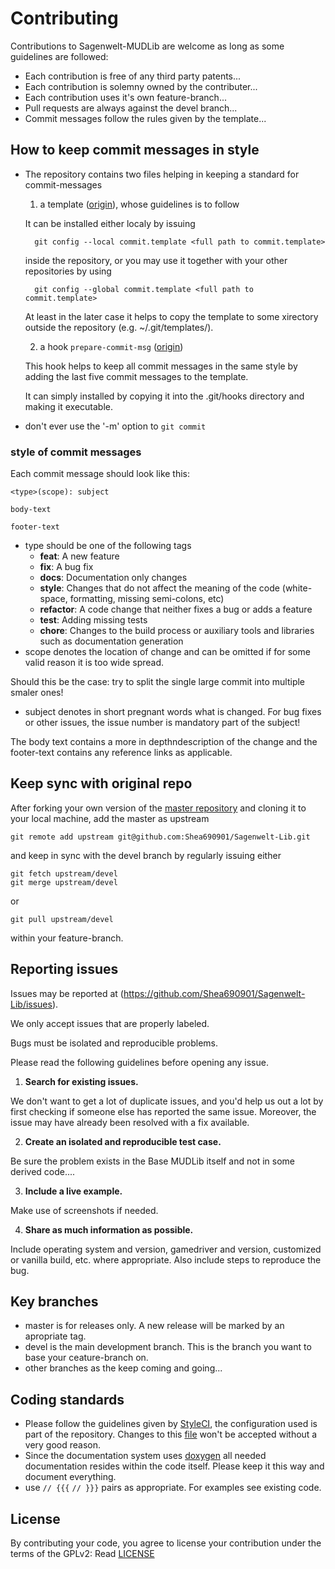 # Contributing

Contributions to Sagenwelt-MUDLib are welcome as long as some guidelines are
followed:

+ Each contribution is free of any third party patents...
+ Each contribution is solemny owned by the contributer...
+ Each contribution uses it's own feature-branch...
+ Pull requests are always against the devel branch...
+ Commit messages follow the rules given by the template...

## How to keep commit messages in style

+ The repository contains two files helping in keeping a standard for commit-messages

    1.  a template
    ([origin](http://codeinthehole.com/writing/a-useful-template-for-commit-messages/)),
    whose guidelines is to follow

    It can be installed either localy by issuing

        git config --local commit.template <full path to commit.template>

    inside the repository, or you may use it together with your other
    repositories by using

        git config --global commit.template <full path to commit.template>

    At least in the later case it helps to copy the template to some
    xirectory outside the repository (e.g. ~/.git/templates/).

    2.  a hook `prepare-commit-msg`
    ([origin](http://codeinthehole.com/writing/enhancing-your-git-commit-editor/))

    This hook helps to keep all commit messages in the same style by adding
    the last five commit messages to the template.

    It can simply installed by copying it into the .git/hooks directory and
    making it executable.

+ don't ever use the '-m' option to `git commit`

### style of commit messages

Each commit message should look like this:

```
<type>(scope): subject

body-text

footer-text
```

+ type should be one of the following tags
    * **feat**: A new feature
    * **fix**: A bug fix
    * **docs**: Documentation only changes
    * **style**: Changes that do not affect the meaning of the code
    (white-space, formatting, missing semi-colons, etc)
    * **refactor**: A code change that neither fixes a bug or adds a feature
    * **test**: Adding missing tests
    * **chore**: Changes to the build process or auxiliary tools and libraries
    such as documentation generation
+ scope denotes the location of change and can be omitted if for some valid
reason it is too wide spread.

Should this be the case: try to split the single large commit into multiple
smaler ones!

+ subject denotes in short pregnant words what is changed.
    For bug fixes or other issues, the issue number is mandatory part of the
    subject!

The body text contains a more in depthndescription of the change and the
footer-text contains any reference links as applicable.

## Keep sync with original repo

After forking your own version of the [master
repository](https://github.com/Shea690901/Sagenwelt-Lib) and cloning it to
your local machine, add the master as upstream

    git remote add upstream git@github.com:Shea690901/Sagenwelt-Lib.git

and keep in sync with the devel branch by regularly issuing either

    git fetch upstream/devel
    git merge upstream/devel

or

    git pull upstream/devel

within your feature-branch.

## Reporting issues

Issues may be reported at
(https://github.com/Shea690901/Sagenwelt-Lib/issues).

We only accept issues that are properly labeled.

Bugs must be isolated and reproducible problems.

Please read the following guidelines before opening any issue.

1. **Search for existing issues.**

We don't want to get a lot of duplicate issues, and you'd help us out a lot
by first checking if someone else has reported the same issue. Moreover, the
issue may have already been resolved with a fix available.

2. **Create an isolated and reproducible test case.**

Be sure the problem exists in the Base MUDLib itself and not in some derived
code....

3. **Include a live example.**

Make use of screenshots if needed.

4. **Share as much information as possible.**

Include operating system and version, gamedriver and version, customized or
vanilla build, etc. where appropriate. Also include steps to reproduce the
bug.

## Key branches

- master is for releases only. A new release will be marked by an apropriate
  tag.
- devel is the main development branch. This is the branch you want to base
  your ceature-branch on.
- other branches as the keep coming and going...

## Coding standards

- Please follow the guidelines given by
  [StyleCI](https://styleci.io/repos/46893775/), the configuration used is
  part of the repository. Changes to this [file](.styleci.yml) won't be
  accepted without a very good reason.
- Since the documentation system uses
  [doxygen](https://github.com/doxygen/doxygen) all needed documentation
  resides within the code itself. Please keep it this way and document
  everything.
- use `// {{{` `// }}}` pairs as appropriate. For examples see existing code.

## License

By contributing your code, you agree to license your contribution under the
terms of the GPLv2: Read [LICENSE](LICENSE)
